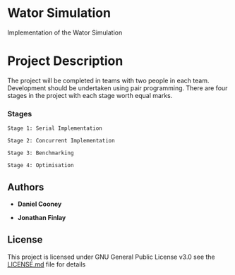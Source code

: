 # Wator Simulation
Implementation of the Wator Simulation
# Project Description
The project will be completed in teams with two people in each team. Development
should be undertaken using pair programming. There are four stages in the project with
each stage worth equal marks.


### Stages

```
Stage 1: Serial Implementation
```
```
Stage 2: Concurrent Implementation
```
```
Stage 3: Benchmarking
```
```
Stage 4: Optimisation
```


## Authors

* **Daniel Cooney**

* **Jonathan Finlay**



## License

This project is licensed under GNU General Public License v3.0 see the [LICENSE.md](LICENSE.md) file for details
